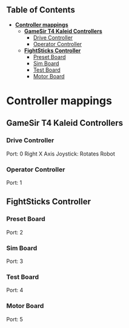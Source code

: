 ## Table of Contents
- [**Controller mappings**](#controller-mappings)
  - [**GameSir T4 Kaleid Controllers**](#gamesir-t4-kaleid-controllers)
    - [Drive Controller](#drive-controller)
    - [Operator Controller](#operator-controller)
  - [**FightSticks Controller**](#fightsticks-controller)
    - [Preset Board](#preset-board)
    - [Sim Board](#sim-board)
    - [Test Board](#test-board)
    - [Motor Board](#motor-board)

# **Controller mappings**

## **GameSir T4 Kaleid Controllers**
### Drive Controller
Port: 0
Right X Axis Joystick: Rotates Robot
### Operator Controller
Port: 1
## **FightSticks Controller**
### Preset Board
Port: 2
### Sim Board
Port: 3
### Test Board
Port: 4
### Motor Board
Port: 5
